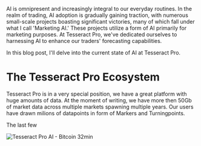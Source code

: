 AI is omnipresent and increasingly integral to our everyday routines. In the realm of trading, AI adoption is gradually gaining traction, with numerous small-scale projects boasting significant victories, many of which fall under what I call 'Marketing AI.' These projects utilize a form of AI primarily for marketing purposes. At Tesseract Pro, we've dedicated ourselves to harnessing AI to enhance our traders' forecasting capabilities. 

In this blog post, I'll delve into the current state of AI at Tesseract Pro.

# The Tesseract Pro Ecosystem

Tesseract Pro is in a very special position, we have a great platform with huge amounts of data. At the moment of writing, we have more then 50Gb of market data across multiple markets spawning multiple years. Our users have drawn milions of datapoints in form of Markers and Turningpoints.

The last few 



![Tesseract Pro AI - Bitcoin 32min](https://tesseractpro-io.github.io/state-of-ai/tpro-ai-btc.png)
